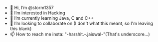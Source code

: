 - 👋 Hi, I’m @storm1357
- 👀 I’m interested in Hacking
- 🌱 I’m currently learning Java, C and C++
- 💞️ I’m looking to collaborate on (I don't what this meant, so I'm leaving this blank)
- 📫 How to reach me insta: "-harshit.-.jaiswal-"(That's underscore...)
<!---
storm1357/storm1357 is a ✨ special ✨ repository because its `README.md` (this file) appears on your GitHub profile.
You can click the Preview link to take a look at your changes.
--->
